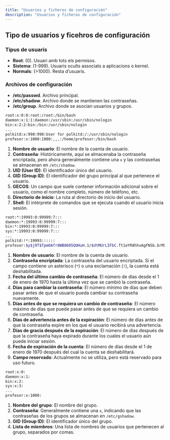 ```yaml
---
title: "Usuarios y ficheros de configuración"
description: "Usuarios y ficheros de configuración"
---
```


## Tipo de usuarios y ficehros de configuración

### Tipus de usuaris
- **Root**: (0). Usuari amb tots els permisos.
- **Sistema**: (1-999). Usuaris ocults associats a aplicacions o kernel.
- **Normals**: (>1000). Resta d’usuaris.

### Archivos de configuración
- **/etc/passwd**. Archivo principal.
- **/etc/shadow**. Archivo donde se mantienen las contraseñas.
- **/etc/group**. Archivo donde se asocian usuarios y grupos.

```bash  title="/etc/passwd"
root:x:0:0:root:/root:/bin/bash
daemon:x:1:1:daemon:/usr/sbin:/usr/sbin/nologin
bin:x:2:2:bin:/bin:/usr/sbin/nologin
...
polkitd:x:990:990:User for polkitd:/:/usr/sbin/nologin
profesor:x:1000:1000:,,,:/home/profesor:/bin/bash

```

1. **Nombre de usuario**: El nombre de la cuenta de usuario.
2. **Contraseña**: Históricamente, aquí se almacenaba la contraseña encriptada, pero ahora generalmente contiene una `x` y las contraseñas se almacenan en `/etc/shadow`.
3. **UID (User ID)**: El identificador único del usuario.
4. **GID (Group ID)**: El identificador del grupo principal al que pertenece el usuario.
5. **GECOS**: Un campo que suele contener información adicional sobre el usuario, como el nombre completo, número de teléfono, etc.
6. **Directorio de inicio**: La ruta al directorio de inicio del usuario.
7. **Shell**: El intérprete de comandos que se ejecuta cuando el usuario inicia sesión.


```bash  title="/etc/shadow"
root:*:19993:0:99999:7:::
daemon:*:19993:0:99999:7:::
bin:*:19993:0:99999:7:::
sys:*:19993:0:99999:7:::
...
polkitd:!*:19993::::::
profesor:$y$j9T$TpmOAfr8WB8605QUHuH.1/$dtMUrLIFbC.ft1eYR8hhxAgFNSb.brMXOFxMCXecrqY2:20034:0:99999:7:::
```

1. **Nombre de usuario**: El nombre de la cuenta de usuario.
2. **Contraseña encriptada**: La contraseña del usuario encriptada. Si el campo contiene un asterisco (`*`) o una exclamación (`!`), la cuenta está deshabilitada.
3. **Fecha del último cambio de contraseña**: El número de días desde el 1 de enero de 1970 hasta la última vez que se cambió la contraseña.
4. **Días para cambiar la contraseña**: El número mínimo de días que deben pasar antes de que el usuario pueda cambiar su contraseña nuevamente.
5. **Días antes de que se requiera un cambio de contraseña**: El número máximo de días que puede pasar antes de que se requiera un cambio de contraseña.
6. **Días de advertencia antes de la expiración**: El número de días antes de que la contraseña expire en los que el usuario recibirá una advertencia.
7. **Días de gracia después de la expiración**: El número de días después de que la contraseña haya expirado durante los cuales el usuario aún puede iniciar sesión.
8. **Fecha de expiración de la cuenta**: El número de días desde el 1 de enero de 1970 después del cual la cuenta se deshabilitará.
9. **Campo reservado**: Actualmente no se utiliza, pero está reservado para uso futuro.

```bash  title="/etc/group"
root:x:0:
daemon:x:1:
bin:x:2:
sys:x:3:
...
profesor:x:1000:
```
1. **Nombre del grupo**: El nombre del grupo.
2. **Contraseña**: Generalmente contiene una `x`, indicando que las contraseñas de los grupos se almacenan en `/etc/gshadow`.
3. **GID (Group ID)**: El identificador único del grupo.
4. **Lista de miembros**: Una lista de nombres de usuarios que pertenecen al grupo, separados por comas.
